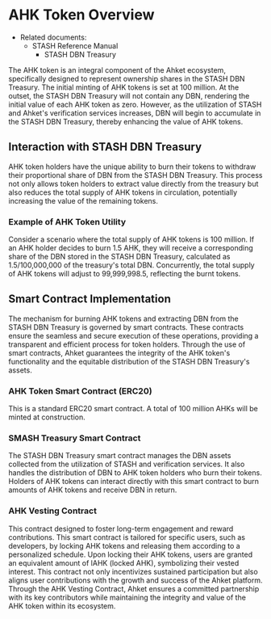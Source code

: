 # AHK Token Overview

- Related documents:
   - STASH Reference Manual
      - STASH DBN Treasury

The AHK token is an integral component of the Ahket ecosystem, specifically designed to represent ownership shares in the STASH DBN Treasury. The initial minting of AHK tokens is set at 100 million. At the outset, the STASH DBN Treasury will not contain any DBN, rendering the initial value of each AHK token as zero. However, as the utilization of STASH and Ahket's verification services increases, DBN will begin to accumulate in the STASH DBN Treasury, thereby enhancing the value of AHK tokens.

## Interaction with STASH DBN Treasury

AHK token holders have the unique ability to burn their tokens to withdraw their proportional share of DBN from the STASH DBN Treasury. This process not only allows token holders to extract value directly from the treasury but also reduces the total supply of AHK tokens in circulation, potentially increasing the value of the remaining tokens.

### Example of AHK Token Utility

Consider a scenario where the total supply of AHK tokens is 100 million. If an AHK holder decides to burn 1.5 AHK, they will receive a corresponding share of the DBN stored in the STASH DBN Treasury, calculated as 1.5/100,000,000 of the treasury's total DBN. Concurrently, the total supply of AHK tokens will adjust to 99,999,998.5, reflecting the burnt tokens.

## Smart Contract Implementation

The mechanism for burning AHK tokens and extracting DBN from the STASH DBN Treasury is governed by smart contracts. These contracts ensure the seamless and secure execution of these operations, providing a transparent and efficient process for token holders. Through the use of smart contracts, Ahket guarantees the integrity of the AHK token's functionality and the equitable distribution of the STASH DBN Treasury's assets.

### AHK Token Smart Contract (ERC20)

This is a standard ERC20 smart contract. A total of 100 million AHKs will be minted at construction.

### SMASH Treasury Smart Contract

The STASH DBN Treasury smart contract manages the DBN assets collected from the utilization of STASH and verification services. It also handles the distribution of DBN to AHK token holders who burn their tokens. Holders of AHK tokens can interact directly with this smart contract to burn amounts of AHK tokens and receive DBN in return.

### AHK Vesting Contract

This contract designed to foster long-term engagement and reward contributions. This smart contract is tailored for specific users, such as developers, by locking AHK tokens and releasing them according to a personalized schedule. Upon locking their AHK tokens, users are granted an equivalent amount of lAHK (locked AHK), symbolizing their vested interest. This contract not only incentivizes sustained participation but also aligns user contributions with the growth and success of the Ahket platform. Through the AHK Vesting Contract, Ahket ensures a committed partnership with its key contributors while maintaining the integrity and value of the AHK token within its ecosystem.